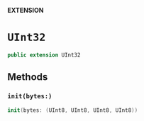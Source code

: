 **EXTENSION**

# `UInt32`
```swift
public extension UInt32
```

## Methods
### `init(bytes:)`

```swift
init(bytes: (UInt8, UInt8, UInt8, UInt8))
```
